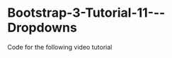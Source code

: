 Bootstrap-3-Tutorial-11---Dropdowns
===================================

Code for the following video tutorial 
